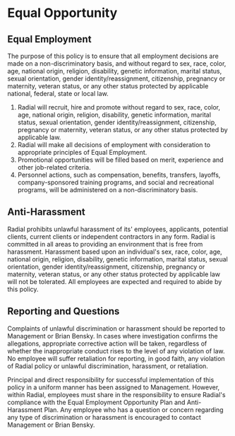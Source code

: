 # Equal Opportunity

## Equal Employment

The purpose of this policy is to ensure that all employment decisions are made
on a non-discriminatory basis, and without regard to sex, race, color, age, national origin, religion, disability, genetic information, marital status, sexual orientation, gender identity/reassignment, citizenship, pregnancy or maternity, veteran status, or any other status protected by applicable national, federal, state or local law.

1. Radial will recruit, hire and promote without regard to sex, race, color, age, national origin, religion, disability, genetic information, marital status, sexual orientation, gender identity/reassignment, citizenship, pregnancy or maternity, veteran status, or any other status protected by applicable law.
2. Radial will make all decisions of employment with consideration to appropriate principles of Equal Employment.
3. Promotional opportunities will be filled based on merit, experience and other
job-related criteria.
4. Personnel actions, such as compensation, benefits, transfers, layoffs,
company-sponsored training programs, and social and recreational programs, will
be administered on a non-discriminatory basis.

## Anti-Harassment
Radial prohibits unlawful harassment of its' employees, applicants, potential
clients, current clients or independent contractors in any form. Radial is
committed in all areas to providing an environment that is free from harassment.
Harassment based upon an individual's sex, race, color, age, national origin, religion, disability, genetic information, marital status, sexual orientation, gender identity/reassignment, citizenship, pregnancy or maternity, veteran status, or any other status protected by applicable law will not be tolerated. All employees are expected
and required to abide by this policy.


## Reporting and Questions

Complaints of unlawful discrimination or harassment should be reported to Management
or Brian Bensky. In cases where investigation confirms the allegations,
appropriate corrective action will be taken, regardless of whether the
inappropriate conduct rises to the level of any violation of law. No employee
will suffer retaliation for reporting, in good faith, any violation of Radial
policy or unlawful discrimination, harassment, or retaliation.

Principal and direct responsibility for successful implementation of this policy
in a uniform manner has been assigned to Management. However, within Radial,
employees must share in the responsibility to ensure Radial's compliance with
the Equal Employment Opportunity Plan and Anti-Harassment Plan. Any employee who
has a question or concern regarding any type of discrimination or harassment is
encouraged to contact Management or Brian Bensky.
